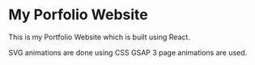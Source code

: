 # My Porfolio Website

This is my Portfolio Website which is built using React.

SVG animations are done using CSS
GSAP 3 page animations are used.
